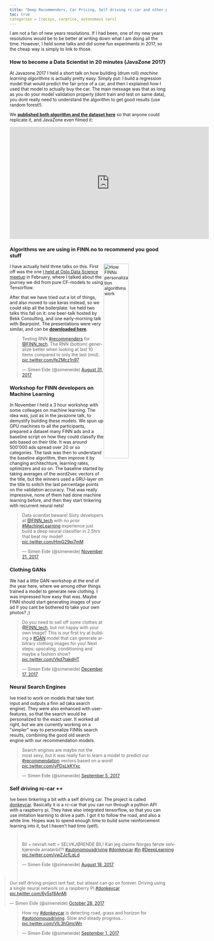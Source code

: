 ```yaml
---
title: "Deep Recommenders, Car Pricing, Self driving rc-car and other projects in 2017"
toc: true
categories = [recsys, carprice, autonomous cars]
---
```


I am not a fan of new years resolutions.
If I had been, one of my new years resolutions would be to be better at writing down what I am doing all the time.
However, I held some talks and did some fun experiments in 2017, so the cheap way is simply to link to those.

### How to become a Data Scientist in 20 minutes (JavaZone 2017)
At Javazone 2017 I held a short talk on how building (drum roll) _machine learning algorithms_ is actually pretty easy.
Simply put: I build a regression model that would predict the fair price of a car,
and then I explained how I used that model to actually buy the car.
The main message was that as long as you do your model validation properly (dont train and test on same data),
you dont really need to understand the algorithm to get good results (use random forest!).

We [**published both algorithm and the dataset here**](https://github.com/simeneide/car-pricing) so that anyone could replicate it, and JavaZone even filmed it:

<iframe src="https://player.vimeo.com/video/233848280" width="640" height="360" frameborder="0" webkitallowfullscreen mozallowfullscreen allowfullscreen></iframe>

### Algorithms we are using in FINN.no to recommend you good stuff
<img src="{{ site.baseurl }}/assets_old/assets/2017-10-10-eide-finn-model-zoo.png" alt="How FINNs personalization algorithms work" style="float:right;width: 40%;"/>

I have actually held three talks on this.
First off was the one
[I held at Oslo Data Science meetup](https://simeneide.github.io/recommendations/2017/03/16/osloDataSciencePresentation.html)
in February, where I talked about the journey we did from pure CF-models to using Tensorflow.

After that we have tried out a lot of things,
and also moved to use keras instead, so we could skip all the boilerplate.
Ive held two talks this fall on it:
one beer-talk hosted by Bekk Consulting, and one early-morning talk with Bearpoint.
The presentations were very similar, and can be [**downloaded here**](/assets/2017-10-10-eide-finn-personalization-BekkBearingpoint.pdf).

<blockquote class="twitter-tweet" data-lang="en"><p lang="en" dir="ltr">Testing RNN <a href="https://twitter.com/hashtag/recommenders?src=hash&amp;ref_src=twsrc%5Etfw">#recommenders</a> for <a href="https://twitter.com/FINN_tech?ref_src=twsrc%5Etfw">@FINN_tech</a>. The RNN (bottom) generalize better when looking at last 10 items compared to only the last (mid). <a href="https://t.co/feZMcz1n97">pic.twitter.com/feZMcz1n97</a></p>&mdash; Simen Eide (@simeneide) <a href="https://twitter.com/simeneide/status/903272337960824834?ref_src=twsrc%5Etfw">August 31, 2017</a></blockquote>
<script async src="https://platform.twitter.com/widgets.js" charset="utf-8"></script>



### Workshop for FINN developers on Machine Learning

In November I held a 3 hour workshop with some colleages on machine learning.
The idea was, just as in the javazone talk, to demystify building these models.
We spun up GPU machines to all the participants,
prepared a dataset many FINN ads and a baseline script on how they could classify the ads based on their title.
It was around 500'000 ads spread over 20 or so categories.
The task was then to understand the baseline algorithm, then improve it by changing architechture, learning rates, optimizers and so on.
The baseline started by taking averages of the word2vec vectors of the title,
but the winners used a GRU-layer on the title to snitch the last percentage points on the validation accuracy.
That was really impressive, none of them had done machine learning before, and then they start tinkering with recurrent neural nets!

<blockquote class="twitter-tweet" data-lang="en"><p lang="en" dir="ltr">Data scientist beware! Sixty developers at <a href="https://twitter.com/FINN_tech?ref_src=twsrc%5Etfw">@FINN_tech</a> with no prior <a href="https://twitter.com/hashtag/MachineLearning?src=hash&amp;ref_src=twsrc%5Etfw">#MachineLearning</a> experience just build a deep neural classifier in 2.5hrs that beat my model! <a href="https://t.co/HmG29pi7mM">pic.twitter.com/HmG29pi7mM</a></p>&mdash; Simen Eide (@simeneide) <a href="https://twitter.com/simeneide/status/933011881371099136?ref_src=twsrc%5Etfw">November 21, 2017</a></blockquote>
<script async src="https://platform.twitter.com/widgets.js" charset="utf-8"></script>

### Clothing GANs
We had a little GAN-workshop at the end of the year here, where we among other things trained a model to generate new clothing.
I was impressed how easy that was.
Maybe FINN should start generating images of your ad if you cant be bothered to take your own photos? ;)

<blockquote class="twitter-tweet" data-lang="en"><p lang="en" dir="ltr">Do you need to sell off some clothes at <a href="https://twitter.com/FINN_tech?ref_src=twsrc%5Etfw">@FINN_tech</a>, but not happy with your own image? This is our first try at building a <a href="https://twitter.com/hashtag/GAN?src=hash&amp;ref_src=twsrc%5Etfw">#GAN</a> model that can generate arbitrary clothing images for you! Next steps: upscaling, conditioning and maybe a fashion show? <a href="https://t.co/Vkd7takdHT">pic.twitter.com/Vkd7takdHT</a></p>&mdash; Simen Eide (@simeneide) <a href="https://twitter.com/simeneide/status/942370686257041410?ref_src=twsrc%5Etfw">December 17, 2017</a></blockquote>
<script async src="https://platform.twitter.com/widgets.js" charset="utf-8"></script>

### Neural Search Engines

Ive tried to work on models that take text input and outputs a finn ad (aka search engine).
They were also enhanced with user-features, so that the search would be personalized to the exact user.
It worked all right, but we are currently working on a "simpler" way to personalize FINNs search results,
combining the good old search engine with our recommendation models.

<blockquote class="twitter-tweet" data-lang="en"><p lang="en" dir="ltr">Search engines are maybe not the most sexy, but it was really fun to learn a model to predict our <a href="https://twitter.com/hashtag/recommendation?src=hash&amp;ref_src=twsrc%5Etfw">#recommendation</a> vectors based on a word! <a href="https://t.co/yPDsLkKYxc">pic.twitter.com/yPDsLkKYxc</a></p>&mdash; Simen Eide (@simeneide) <a href="https://twitter.com/simeneide/status/905085732397735937?ref_src=twsrc%5Etfw">September 5, 2017</a></blockquote>
<script async src="https://platform.twitter.com/widgets.js" charset="utf-8"></script>

### Self driving rc-car ++

Ive been tinkering a bit with a self driving car.
The project is called [donkeycar](http://www.donkeycar.com).
Basically it is a rc-car that you can run through a python API with a raspberry pi.
They have also integrated tensorflow, so that you can use imitation learning to drive a path.
I got it to follow the road, and also a white line.
Hopes was to spend enough time to build some reinforcement learning into it, but I haven't had time (yet!).

<blockquote class="twitter-tweet" data-lang="en" style="float:left;width:100%"><p lang="no" dir="ltr">Bil + nevralt nett = SELVKJØRENDE BIL! Kan jeg claime Norges første selvkjørende amatørbil?! <a href="https://twitter.com/hashtag/autonomousdriving?src=hash&amp;ref_src=twsrc%5Etfw">#autonomousdriving</a> <a href="https://twitter.com/hashtag/donkeycar?src=hash&amp;ref_src=twsrc%5Etfw">#donkeycar</a> <a href="https://twitter.com/hashtag/in?src=hash&amp;ref_src=twsrc%5Etfw">#in</a> <a href="https://twitter.com/hashtag/DeepLearning?src=hash&amp;ref_src=twsrc%5Etfw">#DeepLearning</a> <a href="https://t.co/vwZJcfLqLd">pic.twitter.com/vwZJcfLqLd</a></p>&mdash; Simen Eide (@simeneide) <a href="https://twitter.com/simeneide/status/898611037385117696?ref_src=twsrc%5Etfw">August 18, 2017</a></blockquote>
<script async src="https://platform.twitter.com/widgets.js" charset="utf-8"></script>

<blockquote class="twitter-tweet" data-lang="en" style="float:right;width:100%"><p lang="en" dir="ltr">Our self driving project isnt fast, but atleast can go on forever. Driving using a single neural network on a raspberry PI <a href="https://twitter.com/hashtag/donkeycar?src=hash&amp;ref_src=twsrc%5Etfw">#donkeycar</a> <a href="https://t.co/6y5sf8AnMi">pic.twitter.com/6y5sf8AnMi</a></p>&mdash; Simen Eide (@simeneide) <a href="https://twitter.com/simeneide/status/924223645592977408?ref_src=twsrc%5Etfw">October 28, 2017</a></blockquote>
<script async src="https://platform.twitter.com/widgets.js" charset="utf-8"></script>

<blockquote class="twitter-tweet" data-lang="en"><p lang="en" dir="ltr">How my <a href="https://twitter.com/hashtag/donkeycar?src=hash&amp;ref_src=twsrc%5Etfw">#donkeycar</a> is detecting road, grass and horizon for <a href="https://twitter.com/hashtag/autonomousdriving?src=hash&amp;ref_src=twsrc%5Etfw">#autonomousdriving</a>. Slow and steady progress.. <a href="https://t.co/VlL3hGmcWn">pic.twitter.com/VlL3hGmcWn</a></p>&mdash; Simen Eide (@simeneide) <a href="https://twitter.com/simeneide/status/903765232199356420?ref_src=twsrc%5Etfw">September 1, 2017</a></blockquote>
<script async src="https://platform.twitter.com/widgets.js" charset="utf-8"></script>
